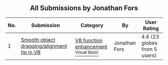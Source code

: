 ﻿<div align="center">

## All Submissions by Jonathan Fors

</div>

No.  | Submission | Category | By   | User Rating
---- | ---------- | -------- | ---- | -----------
1 | [Smooth object dragging/alignment tip in VB<br />](https://github.com/Planet-Source-Code/jonathan-fors-smooth-object-dragging-alignment-tip-in-vb__1-34196) | [VB function enhancement<br /><sup>Visual Basic</sup>](../ByCategory/vb-function-enhancement__1-25.md) | Jonathan Fors | 4.6 (23 globes from 5 users)
